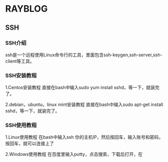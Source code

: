 # RAYBLOG

## SSH

### SSH介绍

ssh是一个远程使用Linux命令行的工具，里面包含ssh-keygen,ssh-server,ssh-client等工具。

### SSH安装教程
1.Centos安装教程
直接在bash中输入sudo yum install sshd，等一下，就装完了。

2.debian，ubuntu，linux mint安装教程
直接在bash中输入sudo apt-get install sshd，等一下，就装完了。

### SSH使用教程
1.Linux使用教程
在bash中输入ssh 你的主机IP，然后按回车，输入账号和密码，按回车，就可以连接上了

2.Windows使用教程
在百度里输入putty，点击搜索，下载后打开，在
